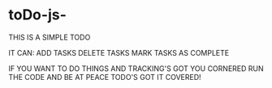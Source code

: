 # toDo-js-

THIS IS A SIMPLE TODO

IT CAN:
ADD TASKS
DELETE TASKS
MARK TASKS AS COMPLETE

IF YOU WANT TO DO THINGS
AND TRACKING'S GOT YOU CORNERED
RUN THE CODE AND BE AT PEACE
TODO'S GOT IT COVERED!
